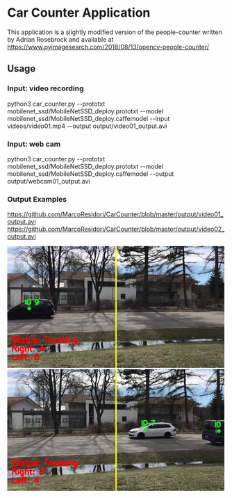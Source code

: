 # Car Counter Application

This application is a slightly modified version of the people-counter written by Adrian Rosebrock and available at https://www.pyimagesearch.com/2018/08/13/opencv-people-counter/

## Usage

### Input: video recording
python3 car_counter.py --prototxt mobilenet_ssd/MobileNetSSD_deploy.prototxt --model mobilenet_ssd/MobileNetSSD_deploy.caffemodel --input videos/video01.mp4 --output output/video01_output.avi

### Input: web cam
python3 car_counter.py --prototxt mobilenet_ssd/MobileNetSSD_deploy.prototxt --model mobilenet_ssd/MobileNetSSD_deploy.caffemodel --output output/webcam01_output.avi

### Output Examples
https://github.com/MarcoResidori/CarCounter/blob/master/output/video01_output.avi
https://github.com/MarcoResidori/CarCounter/blob/master/output/video02_output.avi

![Alt text](output/Screenshot1.png?raw=true "Output Example 1")
![Alt text](output/Screenshot2.png?raw=true "Output Example 2")

